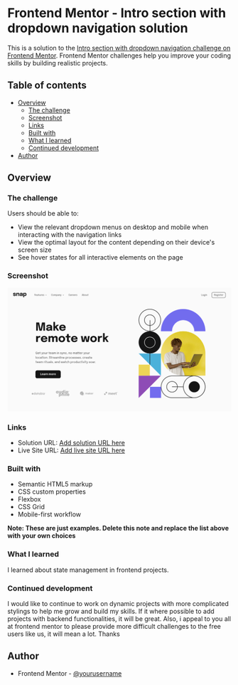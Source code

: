 # Frontend Mentor - Intro section with dropdown navigation solution

This is a solution to the [Intro section with dropdown navigation challenge on Frontend Mentor](https://www.frontendmentor.io/challenges/intro-section-with-dropdown-navigation-ryaPetHE5). Frontend Mentor challenges help you improve your coding skills by building realistic projects.

## Table of contents

- [Overview](#overview)
  - [The challenge](#the-challenge)
  - [Screenshot](#screenshot)
  - [Links](#links)
  - [Built with](#built-with)
  - [What I learned](#what-i-learned)
  - [Continued development](#continued-development)
- [Author](#author)

## Overview

### The challenge

Users should be able to:

- View the relevant dropdown menus on desktop and mobile when interacting with the navigation links
- View the optimal layout for the content depending on their device's screen size
- See hover states for all interactive elements on the page

### Screenshot

![](./images/screenshot.png)

### Links

- Solution URL: [Add solution URL here](https://github.com/Gwinjoe/intro-sec-dropnav)
- Live Site URL: [Add live site URL here](https://gwinjoe.github.io/intro-sec-dropnav/)

### Built with

- Semantic HTML5 markup
- CSS custom properties
- Flexbox
- CSS Grid
- Mobile-first workflow

**Note: These are just examples. Delete this note and replace the list above with your own choices**

### What I learned

I learned about state management in frontend projects.

### Continued development

I would like to continue to work on dynamic projects with more complicated stylings to help me grow and build my skills. If it where possible to add projects with backend functionalities, it will be great. Also, i appeal to you all at frontend mentor to please provide more difficult challenges to the free users like us, it will mean a lot. Thanks

## Author

- Frontend Mentor - [@yourusername](https://www.frontendmentor.io/profile/Gwinjoe)
